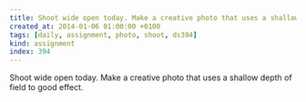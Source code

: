 ```yaml
---
title: Shoot wide open today. Make a creative photo that uses a shallow depth of field to good effect.
created_at: 2014-01-06 01:00:00 +0100
tags: [daily, assignment, photo, shoot, ds394]
kind: assignment
index: 394
---
```


Shoot wide open today. Make a creative photo that uses a shallow depth of field to good effect.
